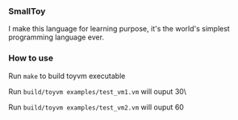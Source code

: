 ### SmallToy
I make this language for learning purpose, it's the world's simplest programming language ever.


### How to use

Run `make` to build toyvm executable

Run `build/toyvm examples/test_vm1.vm` will ouput 30\

Run `build/toyvm examples/test_vm2.vm` will ouput 60
